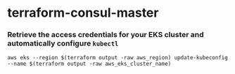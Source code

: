 # terraform-consul-master

### Retrieve the access credentials for your EKS cluster and automatically configure `kubectl`
```shell
aws eks --region $(terraform output -raw aws_region) update-kubeconfig --name $(terraform output -raw aws_eks_cluster_name)
```